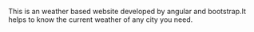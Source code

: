 This is an weather based website developed by angular and bootstrap.It helps to know the current weather of any city you need.
